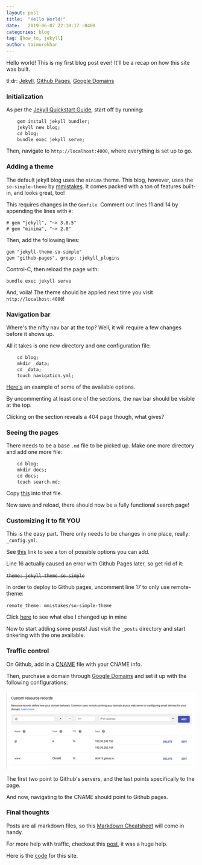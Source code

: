 ```yaml
---
layout: post
title:  "Hello World!"
date:   2019-06-07 22:10:17 -0400
categories: blog
tag: [how_to, jekyll]
author: taimorekhan
---
```


Hello world! This is my first blog post ever! It'll be a recap on how this site was built. 

tl;dr: [Jekyll](http://jekyllbootstrap.com/lessons/jekyll-introduction.html), [Github Pages](https://help.github.com/en/articles/what-is-github-pages), [Google Domains](https://support.google.com/domains/answer/6051152?hl=en)

### Initialization
As per the [Jekyll Quickstart Guide](https://jekyllrb.com/docs/), start off by running: 
```
    gem install jekyll bundler;
    jekyll new blog;
    cd blog;
    bundle exec jekyll serve;
```

Then, navigate to `http://localhost:4000`, where everything is set up to go.

### Adding a theme
The default jekyll blog uses the `minima` theme. This blog, however, uses the `so-simple-theme` by [mmistakes](https://github.com/mmistakes/so-simple-theme). It comes packed with a ton of features built-in, and looks great, too! 

This requires changes in the `Gemfile`. Comment out lines 11 and 14 by appending the lines with `#`:
```
# gem "jekyll", "~> 3.8.5"
# gem "minima", "~> 2.0"
```

Then, add the following lines: 
```
gem "jekyll-theme-so-simple"
gem "github-pages", group: :jekyll_plugins
```

Control-C, then reload the page with: 
```
bundle exec jekyll serve
```
And, voila! The theme should be applied next time you visit `http://localhost:4000`!

### Navigation bar
Where's the nifty nav bar at the top? Well, it will require a few changes before it shows up. 

All it takes is one new directory and one configuration file: 
```
    cd blog;
    mkdir _data;
    cd _data;
    touch navigation.yml;
```

[Here's](https://github.com/mmistakes/so-simple-theme/blob/master/_data/navigation.yml) an example of some of the available options.

By uncommenting at least one of the sections, the nav bar should be visible at the top.

Clicking on the section reveals a 404 page though, what gives?

### Seeing the pages
There needs to be a base `.md` file to be picked up. Make one more directory and add one more file:
```
    cd blog;
    mkdir docs;
    cd docs;
    touch search.md;
```

Copy [this](https://raw.githubusercontent.com/mmistakes/so-simple-theme/master/docs/search.md) into that file.

Now save and reload, there should now be a fully functional search page!

### Customizing it to fit YOU
This is the easy part. There only needs to be changes in one place, really: `_config.yml`. 

See [this](https://github.com/mmistakes/so-simple-theme/blob/master/_config.yml) link to see a ton of possible options you can add.

Line 16 actually caused an error with Github Pages later, so get rid of it:

~~`theme: jekyll-theme-so-simple`~~

In order to deploy to Github pages, uncomment line 17 to only use remote-theme:

`remote_theme: mmistakes/so-simple-theme`

Click [here](https://github.com/tk3413/tk3413.github.io/blob/master/_config.yml) to see what else I changed up in mine

Now to start adding some posts! Just visit the `_posts` directory and start tinkering with the one available. 

### Traffic control
On Github, add in a [CNAME](https://github.com/tk3413/tk3413.github.io/pull/2/files) file with your CNAME info.

Then, purchase a domain through [Google Domains](https://domains.google/#/) and set it up with the following configurations: 

![domain-info](/assets/images/google-domain-info.png)

The first two point to Github's servers, and the last points specifically to the page. 

And now, navigating to the CNAME should point to Github pages. 

### Final thoughts
Posts are all markdown files, so this [Markdown Cheatsheet](https://github.com/adam-p/markdown-here/wiki/Markdown-Cheatsheet) will come in handy.

For more help with traffic, checkout this [post](http://www.curtismlarson.com/blog/2015/04/12/github-pages-google-domains/), it was a huge help.

Here is the [code](https://github.com/tk3413/tk3413.github.io) for this site.